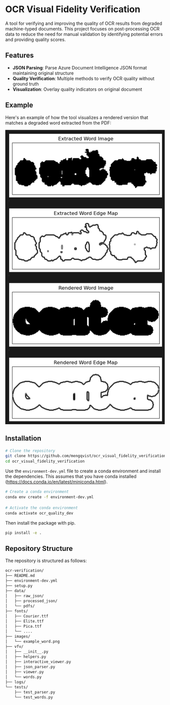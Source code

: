 # OCR Visual Fidelity Verification

A tool for verifying and improving the quality of OCR results from degraded machine-typed documents. This project focuses on post-processing OCR data to reduce the need for manual validation by identifying potential errors and providing quality scores.



## Features

- **JSON Parsing**: Parse Azure Document Intelligence JSON format maintaining original structure
- **Quality Verification**: Multiple methods to verify OCR quality without ground truth
- **Visualization**: Overlay quality indicators on original document

## Example

Here's an example of how the tool visualizes a rendered version that matches a degraded word extracted from the PDF:

![Example Word Visualization](images/example_word.png)


## Installation

```bash
# Clone the repository
git clone https://github.com/mengqvist/ocr_visual_fidelity_verification.git
cd ocr_visual_fidelity_verification
```

Use the `environment-dev.yml` file to create a conda environment and install the dependencies. This assumes that you have conda installed (https://docs.conda.io/en/latest/miniconda.html).

```bash
# Create a conda environment
conda env create -f environment-dev.yml

# Activate the conda environment
conda activate ocr_quality_dev
```

Then install the package with pip.

```bash
pip install -e .
```




## Repository Structure

The repository is structured as follows:

```
ocr-verification/
├── README.md
├── environment-dev.yml
├── setup.py
├── data/
│   ├── raw_json/
│   ├── processed_json/
│   └── pdfs/
├── fonts/
│   ├── Courier.ttf
│   ├── Elite.ttf
│   ├── Pica.ttf
│   └── ....
├── images/
│   └── example_word.png
├── vfv/
│   ├── __init__.py
│   ├── helpers.py
│   ├── interactive_viewer.py
│   ├── json_parser.py
│   ├── viewer.py
│   └── words.py
├── logs/
└── tests/
    ├── test_parser.py
    └── test_words.py
```

